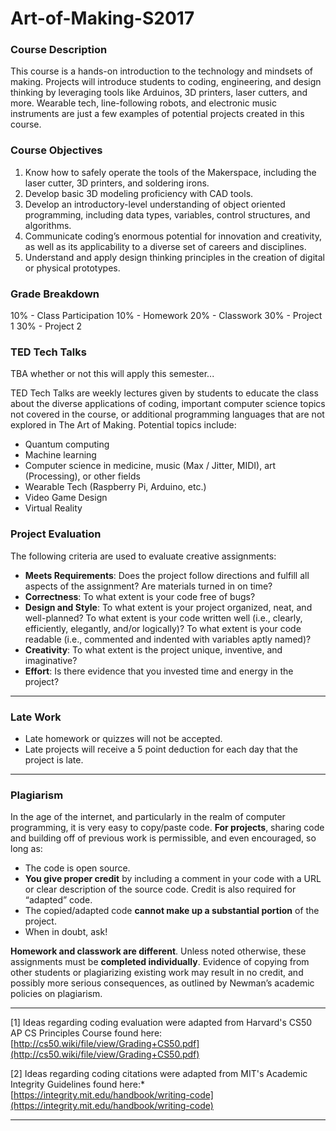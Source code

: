 # Art-of-Making-S2017

### Course Description
This course is a hands-on introduction to the technology and mindsets of making. Projects will introduce students to coding, engineering, and design thinking by leveraging tools like Arduinos, 3D printers, laser cutters, and more. Wearable tech, line-following robots, and electronic music instruments are just a few examples of potential projects created in this course.

### Course Objectives

1. Know how to safely operate the tools of the Makerspace, including the laser cutter, 3D printers, and soldering irons.
2. Develop basic 3D modeling proficiency with CAD tools.
3. Develop an introductory-level understanding of object oriented programming, including data types, variables, control structures, and algorithms.
4. Communicate coding’s enormous potential for innovation and creativity, as well as its applicability to a diverse set of careers and disciplines.
5. Understand and apply design thinking principles in the creation of digital or physical prototypes.

### Grade Breakdown
10% - Class Participation
10% - Homework
20% - Classwork
30% - Project 1
30% - Project 2

### TED Tech Talks
TBA whether or not this will apply this semester...

TED Tech Talks are weekly lectures given by students to educate the class about the diverse applications of coding, important computer science topics not covered in the course, or additional programming languages that are not explored in The Art of Making. Potential topics include:

* Quantum computing
* Machine learning
* Computer science in medicine, music (Max / Jitter, MIDI), art (Processing), or other fields
* Wearable Tech (Raspberry Pi, Arduino, etc.)
* Video Game Design
* Virtual Reality

### Project Evaluation
The following criteria are used to evaluate creative assignments:

* **Meets Requirements**: Does the project follow directions and fulfill all aspects of the assignment? Are materials turned in on time?
* **Correctness**: To what extent is your code free of bugs?
* **Design and Style**: To what extent is your project organized, neat, and well-planned? To what extent is your code written well (i.e., clearly, efficiently, elegantly, and/or logically)? To what extent is your code readable (i.e., commented and indented with variables aptly named)?
* **Creativity**: To what extent is the project unique, inventive, and imaginative?
* **Effort**: Is there evidence that you invested time and energy in the project?

***

### Late Work
* Late homework or quizzes will not be accepted.
* Late projects will receive a 5 point deduction for each day that the project is late.

***

### Plagiarism
In the age of the internet, and particularly in the realm of computer programming, it is very easy to copy/paste code. **For projects**, sharing code and building off of previous work is permissible, and even encouraged, so long as:
* The code is open source.
* **You give proper credit** by including a comment in your code with a URL or clear description of the source code. Credit is also required for “adapted” code.
* The copied/adapted code **cannot make up a substantial portion** of the project.
* When in doubt, ask!

**Homework and classwork are different**. Unless noted otherwise, these assignments must be **completed individually**. Evidence of copying from other students or plagiarizing existing work may result in no credit, and possibly more serious consequences, as outlined by Newman’s academic policies on plagiarism.

***

[1] Ideas regarding coding evaluation were adapted from Harvard's CS50 AP CS Principles Course found here: [http://cs50.wiki/file/view/Grading+CS50.pdf](http://cs50.wiki/file/view/Grading+CS50.pdf)

[2] Ideas regarding coding citations were adapted from MIT's Academic Integrity Guidelines found here:* [https://integrity.mit.edu/handbook/writing-code](https://integrity.mit.edu/handbook/writing-code)

***
